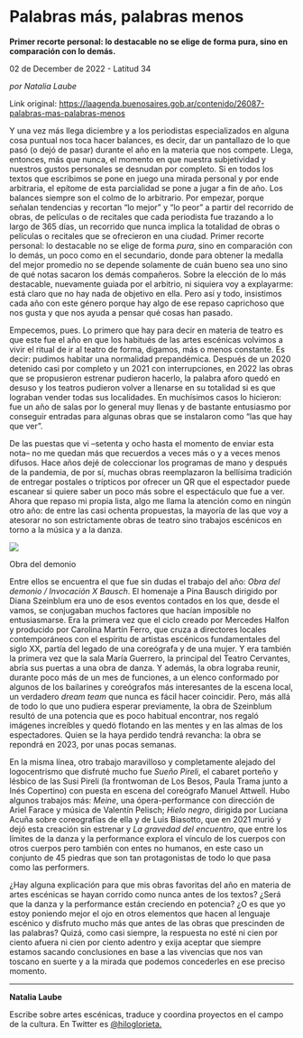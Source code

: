 # Palabras más, palabras menos

**Primer recorte personal: lo destacable no se elige de forma pura, sino en comparación con lo demás.**

02 de December de 2022 - Latitud 34

_por Natalia Laube_

Link original: https://laagenda.buenosaires.gob.ar/contenido/26087-palabras-mas-palabras-menos



Y una vez más llega diciembre y a los periodistas especializados en alguna cosa puntual nos toca hacer balances, es decir, dar un pantallazo de lo que pasó (o dejó de pasar) durante el año en la materia que nos compete. Llega, entonces, más que nunca, el momento en que nuestra subjetividad y nuestros gustos personales se desnudan por completo. Si en todos los textos que escribimos se pone en juego una mirada personal y por ende arbitraria, el epítome de esta parcialidad se pone a jugar a fin de año. Los balances siempre son el colmo de lo arbitrario. Por empezar, porque señalan tendencias y recortan “lo mejor” y “lo peor” a partir del recorrido de obras, de películas o de recitales que cada periodista fue trazando a lo largo de 365 días, un recorrido que nunca implica la totalidad de obras o películas o recitales que se ofrecieron en una ciudad. Primer recorte personal: lo destacable no se elige de forma *pura*, sino en comparación con lo demás, un poco como en el secundario, donde para obtener la medalla del mejor promedio no se depende solamente de cuán bueno sea uno sino de qué notas sacaron los demás compañeros. Sobre la elección de lo más destacable, nuevamente guiada por el arbitrio, ni siquiera voy a explayarme: está claro que no hay nada de objetivo en ella. Pero así y todo, insistimos cada año con este género porque hay algo de ese repaso caprichoso que nos gusta y que nos ayuda a pensar qué cosas han pasado.




Empecemos, pues. Lo primero que hay para decir en materia de teatro es que este fue el año en que los habitués de las artes escénicas volvimos a vivir el ritual de ir al teatro de forma, digamos, más o menos constante. Es decir: pudimos habitar una normalidad prepandémica. Después de un 2020 detenido casi por completo y un 2021 con interrupciones, en 2022 las obras que se propusieron estrenar pudieron hacerlo, la palabra aforo quedó en desuso y los teatros pudieron volver a llenarse en su totalidad si es que lograban vender todas sus localidades. En muchísimos casos lo hicieron: fue un año de salas por lo general muy llenas y de bastante entusiasmo por conseguir entradas para algunas obras que se instalaron como “las que hay que ver”.




De las puestas que vi –setenta y ocho hasta el momento de enviar esta nota– no me quedan más que recuerdos a veces más o y a veces menos difusos. Hace años dejé de coleccionar los programas de mano y después de la pandemia, de por sí, muchas obras reemplazaron la bellísima tradición de entregar postales o trípticos por ofrecer un QR que el espectador puede escanear si quiere saber un poco más sobre el espectáculo que fue a ver. Ahora que repaso mi propia lista, algo me llama la atención como en ningún otro año: de entre las casi ochenta propuestas, la mayoría de las que voy a atesorar no son estrictamente obras de teatro sino trabajos escénicos en torno a la música y a la danza.




![](https://cdn.feater.me/files/images/713396/5ccda101-edbf-4936-91e1-c86de0b2ef9a.jpeg)




Obra del demonio




Entre ellos se encuentra el que fue sin dudas el trabajo del año: *Obra del demonio / Invocación X Bausch*. El homenaje a Pina Bausch dirigido por Diana Szeinblum era uno de esos eventos contados en los que, desde el vamos, se conjugaban muchos factores que hacían imposible no entusiasmarse. Era la primera vez que el ciclo creado por Mercedes Halfon y producido por Carolina Martín Ferro, que cruza a directores locales contemporáneos con el espíritu de artistas escénicos fundamentales del siglo XX, partía del legado de una coreógrafa y de una mujer. Y era también la primera vez que la sala María Guerrero, la principal del Teatro Cervantes, abría sus puertas a una obra de danza. Y además, la obra lograba reunir, durante poco más de un mes de funciones, a un elenco conformado por algunos de los bailarines y coreógrafos más interesantes de la escena local, un verdadero *dream team* que nunca es fácil hacer coincidir. Pero, más allá de todo lo que uno pudiera esperar previamente, la obra de Szeinblum resultó de una potencia que es poco habitual encontrar, nos regaló imágenes increíbles y quedó flotando en las mentes y en las almas de los espectadores. Quien se la haya perdido tendrá revancha: la obra se repondrá en 2023, por unas pocas semanas.




En la misma línea, otro trabajo maravilloso y completamente alejado del logocentrismo que disfruté mucho fue *Sueño Pireli*, el cabaret porteño y lésbico de las Susi Pireli (la frontwoman de Los Besos, Paula Trama junto a Inés Copertino) con puesta en escena del coreógrafo Manuel Attwell. Hubo algunos trabajos más: *Meine*, una ópera-performance con dirección de Ariel Farace y música de Valentín Pelisch; *Hielo negro*, dirigida por Luciana Acuña sobre coreografías de ella y de Luis Biasotto, que en 2021 murió y dejó esta creación sin estrenar y *La gravedad del encuentro*, que entre los límites de la danza y la performance explora el vínculo de los cuerpos con otros cuerpos pero también con entes no humanos, en este caso un conjunto de 45 piedras que son tan protagonistas de todo lo que pasa como las performers.




¿Hay alguna explicación para que mis obras favoritas del año en materia de artes escénicas se hayan corrido como nunca antes de los textos? ¿Será que la danza y la performance están creciendo en potencia? ¿O es que yo estoy poniendo mejor el ojo en otros elementos que hacen al lenguaje escénico y disfruto mucho más que antes de las obras que prescinden de las palabras? Quizá, como casi siempre, la respuesta no esté ni cien por ciento afuera ni cien por ciento adentro y exija aceptar que siempre estamos sacando conclusiones en base a las vivencias que nos van toscano en suerte y a la mirada que podemos concederles en ese preciso momento.




---




**Natalia Laube**




Escribe sobre artes escénicas, traduce y coordina proyectos en el campo de la cultura. En Twitter es [@hiloglorieta.](https://twitter.com/hiloglorieta)



